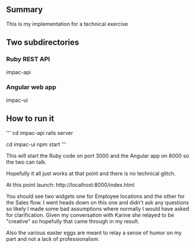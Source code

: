 Summary
--------

This is my implementation for a technical exercise

Two subdirectories
------------------
### Ruby REST API ###
impac-api

### Angular web app ###
impac-ui

How to run it
-------------
'''
cd impac-api
rails server

cd impac-ui
npm start
'''

This will start the Ruby code on port 3000 and the Angular app on 8000 so the two
can talk.

Hopefully it all just works at that point and there is no technical glitch.

At this point launch:
http://localhost:8000/index.html

You should see two widgets one for Employee locations and the other for the Sales flow.
I went heads down on this one and didn't ask any questions so likely I made some bad
assumptions where normally I would have asked for clarification. Given my conversation
with Karine she relayed to be "creative" so hopefully that came through in my result.

Also the various easter eggs are meant to relay a sense of humor on my part and not a
lack of professionalism.

